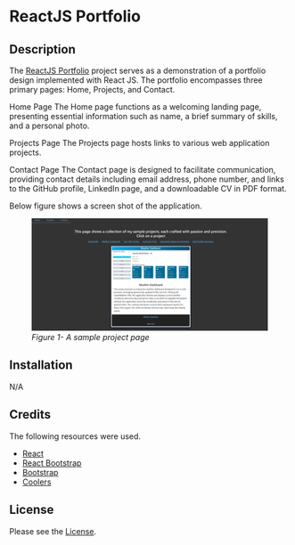 # ReactJS Portfolio

## Description

The [ReactJS Portfolio](https://thriving-clafoutis-1f224b.netlify.app/) project serves as a demonstration of a portfolio design implemented with React JS. The portfolio encompasses three primary pages: Home, Projects, and Contact.

Home Page
The Home page functions as a welcoming landing page, presenting essential information such as name, a brief summary of skills, and a personal photo.

Projects Page
The Projects page hosts links to various web application projects.

Contact Page
The Contact page is designed to facilitate communication, providing contact details including email address, phone number, and links to the GitHub profile, LinkedIn page, and a downloadable CV in PDF format.

Below figure shows a screen shot of the application.

<figure>
    <img src="./src/images/portfolio.png" width="600"/>
    <figcaption><em>Figure 1- A sample project page</em></figcaption>
</figure>

## Installation

N/A

## Credits

The following resources were used.

- [React](https://react.dev/)
- [React Bootstrap](https://react-bootstrap.github.io/)
- [Bootstrap](https://getbootstrap.com/)
- [Coolers](https://coolors.co/)

## License

Please see the [License](./LICENSE).
